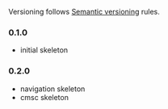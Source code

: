 Versioning follows [Semantic versioning](http://semver.org/) rules.

### 0.1.0

- initial skeleton

### 0.2.0

- navigation skeleton
- cmsc skeleton